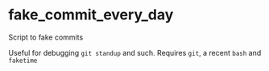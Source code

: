 # fake_commit_every_day
Script to fake commits

Useful for debugging `git standup` and such. Requires `git`, a recent `bash` and `faketime`

